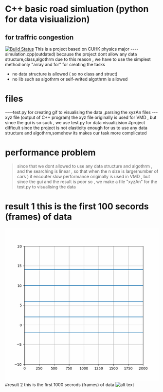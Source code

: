 # C++ basic road simluation (python for data visiualizion)
## for traffric congestion
[![Build Status](https://travis-ci.org/joemccann/dillinger.svg?branch=master)](https://travis-ci.org/joemccann/dillinger)
This is a project based on CUHK physics major 
----simulation.cpp(outdated) 
because the project dont allow any data structure,class,algothrm
due to this reason , we have to use the simplest method 
only "array and for" for creating the tasks 
- no data structure is allowed ( so no class and struct)
- no lib such as algothrm or self-writed algothrm is allowed
# files
----test.py
for creating gif to visualising the data ,parsing the xyzAn files
---xyz file (output of C++ program)
the xyz file originally is used for VMD , but since the gui is so suck , we use test.py for data visualizision
#project difficult 
since the project is not elasticity enough for us to use any data structure and algothrm,somehow its makes our task more complicated
# performance problem
> since that we dont allowed to use any data structure and algothrm , and the searching is linear , so that when the n size is large(number of cars ) it encouter slow performance
originally is used in VMD , but since the gui and the result is poor  so , we make a file "xyzAn" for the test.py to visualising the data 
# result 1 this is the first 100 secords (frames) of data 
![alt text](https://github.com/MichaelVanHouHei/C-Project-/blob/main/roll.gif)
#result 2 this is the first 1000 secrods (frames) of data 
![alt text](https://github.com/MichaelVanHouHei/C-Project-/blob/main/roll1000.gif)
